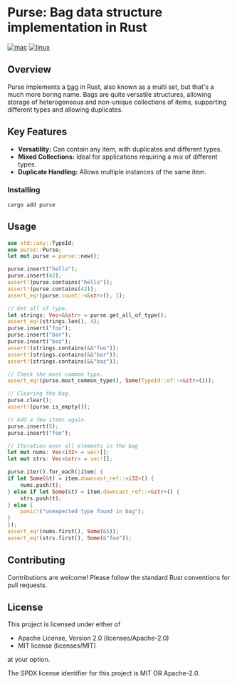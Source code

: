 # Purse: Bag data structure implementation in Rust
[![mac](https://github.com/rauljordan/purse/actions/workflows/mac.yml/badge.svg)](https://github.com/rauljordan/purse/actions/workflows/mac.yml)
[![linux](https://github.com/rauljordan/purse/actions/workflows/linux.yml/badge.svg)](https://github.com/rauljordan/purse/actions/workflows/linux.yml)

## Overview

Purse implements a [bag](https://www.cs.umd.edu/class/spring2017/cmsc132-050X/projects/BagsAndDenseTrees/doc/student_classes/Bag.html) in Rust, also known as a multi set, but that's a much more boring name. Bags are quite versatile structures, allowing storage of heterogeneous and non-unique collections of items, supporting different types and allowing duplicates.

## Key Features

- **Versatility:** Can contain any item, with duplicates and different types.
- **Mixed Collections:** Ideal for applications requiring a mix of different types.
- **Duplicate Handling:** Allows multiple instances of the same item.

### Installing

```
cargo add purse
```

## Usage 

```rust
use std::any::TypeId;
use purse::Purse;
let mut purse = purse::new();

purse.insert("hello");
purse.insert(42);
assert!(purse.contains("hello"));
assert!(purse.contains(42));
assert_eq!(purse.count::<&str>(), 1);

// Get all of type.
let strings: Vec<&&str> = purse.get_all_of_type();
assert_eq!(strings.len(), 4);
purse.insert("foo");
purse.insert("bar");
purse.insert("baz");
assert!(strings.contains(&&"foo"));
assert!(strings.contains(&&"bar"));
assert!(strings.contains(&&"baz"));

// Check the most common type.
assert_eq!(purse.most_common_type(), Some(TypeId::of::<&str>()));

// Clearing the bag.
purse.clear();
assert!(purse.is_empty());

// Add a few items again.
purse.insert(5);
purse.insert("foo");

// Iteration over all elements in the bag
let mut nums: Vec<i32> = vec![];
let mut strs: Vec<&str> = vec![];

purse.iter().for_each(|item| {
if let Some(&t) = item.downcast_ref::<i32>() {
    nums.push(t);
} else if let Some(&t) = item.downcast_ref::<&str>() {
    strs.push(t);
} else {
    panic!("unexpected type found in bag");
}
});
assert_eq!(nums.first(), Some(&5));
assert_eq!(strs.first(), Some(&"foo"));
```

## Contributing

Contributions are welcome! Please follow the standard Rust conventions for pull requests.

## License

This project is licensed under either of

- Apache License, Version 2.0 (licenses/Apache-2.0)
- MIT license (licenses/MIT)

at your option.

The SPDX license identifier for this project is MIT OR Apache-2.0.